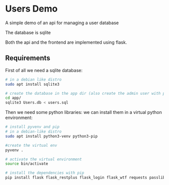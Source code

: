 # Users Demo
A simple demo of an api for managing a user database

The database is sqlite

Both the api and the frontend are implemented using flask.
                                                                                
## Requirements

First of all we need a sqlite database:
```bash
# in a debian like distro
sudo apt install sqlite3

# create the database in the app dir (also create the admin user with password '12345')
cd app/
sqlite3 Users.db < users.sql
```

Then we need some python libraries: we can install them in a virtual python environment:

```bash
# install pyvenv and pip
# in a debian-like distro
sudo apt install python3-venv python3-pip

#create the virtual env
pyvenv .

# activate the virtual environment
source bin/activate

# install the dependencies with pip
pip install flask flask_restplus flask_login flask_wtf requests passlib sqlite3
```

